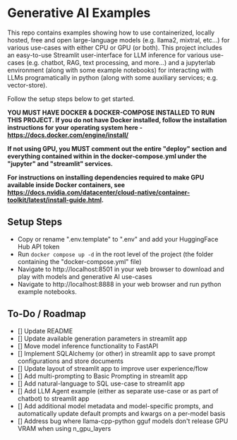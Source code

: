 # Generative AI Examples

This repo contains examples showing how to use containerized, locally hosted, free and open large-language models (e.g. llama2, mixtral, etc...) for various use-cases with either CPU or GPU (or both). This project includes an easy-to-use Streamlit user-interface for LLM inference for various use-cases (e.g. chatbot, RAG, text processing, and more...) and a jupyterlab environment (along with some example notebooks) for interacting with LLMs programatically in python (along with some auxiliary services; e.g. vector-store). 

Follow the setup steps below to get started.

**YOU MUST HAVE DOCKER & DOCKER-COMPOSE INSTALLED TO RUN THIS PROJECT. If you do not have Docker installed, follow the installation instructions for your operating system here - https://docs.docker.com/engine/install/**

**If not using GPU, you MUST comment out the entire "deploy" section and everything contained within in the docker-compose.yml under the "jupyter" and "streamlit" services.**

**For instructions on installing dependencies required to make GPU available inside Docker containers, see https://docs.nvidia.com/datacenter/cloud-native/container-toolkit/latest/install-guide.html.**

## Setup Steps

- Copy or rename ".env.template" to ".env" and add your HuggingFace Hub API token
- Run `docker compose up -d` in the root level of the project (the folder containing the "docker-compose.yml" file)
- Navigate to http://localhost:8501 in your web browser to download and play with models and generative AI use-cases
- Navigate to http://localhost:8888 in your web browser and run python example notebooks.

## To-Do / Roadmap
- [] Update README
- [] Update available generation parameters in streamlit app
- [] Move model inference functionality to FastAPI
- [] Implement SQLAlchemy (or other) in streamlit app to save prompt configurations and store documents
- [] Update layout of streamlit app to improve user experience/flow
- [] Add multi-prompting to Basic Prompting in streamlit app
- [] Add natural-language to SQL use-case to streamlit app
- [] Add LLM Agent example (either as separate use-case or as part of chatbot) to streamlit app
- [] Add additional model metadata and model-specific prompts, and automatically update default prompts and kwargs on a per-model basis 
- [] Address bug where llama-cpp-python gguf models don't release GPU VRAM when using n_gpu_layers
